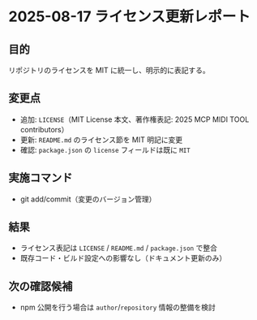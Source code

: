 # 2025-08-17 ライセンス更新レポート

## 目的
リポジトリのライセンスを MIT に統一し、明示的に表記する。

## 変更点
- 追加: `LICENSE`（MIT License 本文、著作権表記: 2025 MCP MIDI TOOL contributors）
- 更新: `README.md` のライセンス節を MIT 明記に変更
- 確認: `package.json` の `license` フィールドは既に `MIT`

## 実施コマンド
- git add/commit（変更のバージョン管理）

## 結果
- ライセンス表記は `LICENSE` / `README.md` / `package.json` で整合
- 既存コード・ビルド設定への影響なし（ドキュメント更新のみ）

## 次の確認候補
- npm 公開を行う場合は `author`/`repository` 情報の整備を検討
